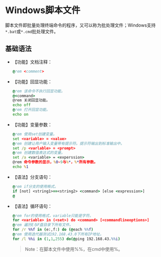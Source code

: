 # Windows脚本文件

[//]: # (__author__ = "Clark Aaron")

脚本文件即批量处理终端命令的程序，又可以称为批处理文件；Windows支持`*.bat`或`*.cmd`批处理文件。

## 基础语法

* 【功能】文档注释：

  ```cmd
  @rem <comment>
  ```

* 【功能】回显功能：

  ```cmd
  @rem 该命令不执行回显功能。
  @<command>
  @rem 关闭回显功能。
  echo off
  @rem 打开回显功能。
  echo on
  ```

* 【功能】变量参数：

  ```cmd
  @rem 使用set创建变量。
  set <variable> = <value>
  @rem 创建让用户输入变量带有提示符。提示符输出到标准输出中。
  set /p <varlable> = <prompt>
  @rem 创建数值表达式的变量。
  set /a <variable> = <experssion>
  @rem 命令参数的显示，%0~9与%*，%*所有参数。
  echo %1
  ```

* 【语法】分支语句：

  ```cmd
  @rem if分支的使用格式。
  if [not] <string1>==<string2> <command> [else <expression>]
  @
  ```

* 【语法】循环语句：

  ```cmd
  @rem for的使用格式，variable只能是字符。
  for <variable> in (<set>) do <command> [<commandlineoptions>]
  @rem 遍历E与F盘目录下所有文件。
  for /r %%f in (e:,f:) do (@each %%f)
  @rem 使用迭代器测试192.168.43.0下所有IP地址。
  for /l %%i in (1,1,255) do(@ping 192.168.43.%%i)
  ```

  > Note：在脚本文件中使用%%，在cmd中使用%。
